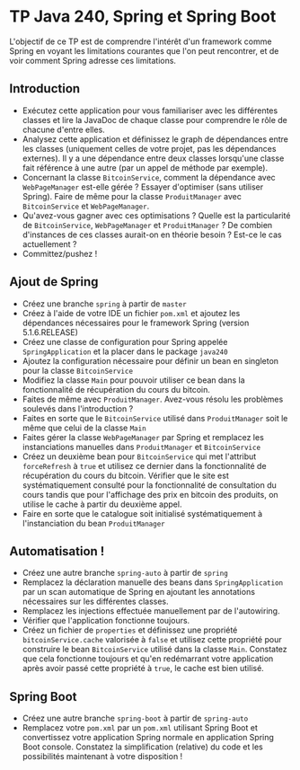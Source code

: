 # TP Java 240, Spring et Spring Boot

L'objectif de ce TP est de comprendre l'intérêt d'un framework comme Spring en voyant les limitations courantes que l'on peut rencontrer, et de voir comment Spring adresse ces limitations.

## Introduction

- Exécutez cette application pour vous familiariser avec les différentes classes et lire la JavaDoc de chaque classe pour comprendre le rôle de chacune d'entre elles.
- Analysez cette application et définissez le graph de dépendances entre les classes (uniquement celles de votre projet, pas les dépendances externes). Il y a une dépendance entre deux classes lorsqu'une classe fait référence à une autre (par un appel de méthode par exemple).
- Concernant la classe `BitcoinService`, comment la dépendance avec `WebPageManager` est-elle gérée ? Essayer d'optimiser (sans utiliser Spring). Faire de même pour la classe `ProduitManager` avec `BitcoinService` et `WebPageManager`. 
- Qu'avez-vous gagner avec ces optimisations ? Quelle est la particularité de `BitcoinService`, `WebPageManager` et `ProduitManager` ? De combien d'instances de ces classes aurait-on en théorie besoin ? Est-ce le cas actuellement ?
- Committez/pushez !

## Ajout de Spring

- Créez une branche `spring` à partir de `master`
- Créez à l'aide de votre IDE un fichier `pom.xml` et ajoutez les dépendances nécessaires pour le framework Spring (version 5.1.6.RELEASE)
- Créez une classe de configuration pour Spring appelée `SpringApplication` et la placer dans le package `java240`
- Ajoutez la configuration nécessaire pour définir un bean en singleton pour la classe `BitcoinService`
- Modifiez la classe `Main` pour pouvoir utiliser ce bean dans la fonctionnalité de récupération du cours du bitcoin.
- Faites de même avec `ProduitManager`. Avez-vous résolu les problèmes soulevés dans l'introduction ?
- Faites en sorte que le `BitcoinService` utilisé dans `ProduitManager` soit le même que celui de la classe `Main`
- Faites gérer la classe `WebPageManager` par Spring et remplacez les instanciations manuelles dans `ProduitManager` et `BitcoinService`
- Créez un deuxième bean pour `BitcoinService` qui met l'attribut `forceRefresh` à `true` et utilisez ce dernier dans la fonctionnalité de récupération du cours du bitcoin. Vérifier que le site est systématiquement consulté pour la fonctionnalité de consultation du cours tandis que pour l'affichage des prix en bitcoin des produits, on utilise le cache à partir du deuxième appel.
- Faire en sorte que le catalogue soit initialisé systématiquement à l'instanciation du bean `ProduitManager`

## Automatisation !

- Créez une autre branche `spring-auto` à partir de `spring`
- Remplacez la déclaration manuelle des beans dans `SpringApplication` par un scan automatique de Spring en ajoutant les annotations nécessaires sur les différentes classes.
- Remplacez les injections effectuée manuellement par de l'autowiring.
- Vérifier que l'application fonctionne toujours.
- Créez un fichier de `properties` et définissez une propriété `bitcoinService.cache` valorisée à `false` et utilisez cette propriété pour construire le bean `BitcoinService` utilisé dans la classe `Main`. Constatez que cela fonctionne toujours et qu'en redémarrant votre application après avoir passé cette propriété à `true`, le cache est bien utilisé.

## Spring Boot

- Créez une autre branche `spring-boot` à partir de `spring-auto`
- Remplacez votre `pom.xml` par un `pom.xml` utilisant Spring Boot et convertissez votre application Spring normale en application Spring Boot console. Constatez la simplification (relative) du code et les possibilités maintenant à votre disposition !
